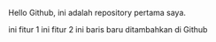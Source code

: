 Hello Github, ini adalah repository pertama saya.

ini fitur 1
ini fitur 2
ini baris baru ditambahkan di Github
